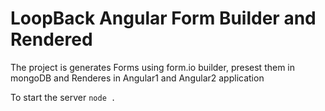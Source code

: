 # LoopBack Angular Form Builder and Rendered

The project is generates Forms using form.io builder, presest them in mongoDB and Renderes in Angular1 and Angular2 application

To start the server 
`node .`